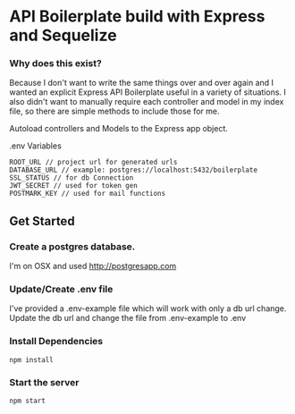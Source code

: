 # API Boilerplate build with Express and Sequelize

### Why does this exist?

Because I don't want to write the same things over and over again and I wanted an explicit Express API Boilerplate useful in a variety of situations. I also didn't want to manually require each controller and model in my index file, so there are simple methods to include those for me.

Autoload controllers and Models to the Express app object.

.env Variables
```
ROOT_URL // project url for generated urls
DATABASE_URL // example: postgres://localhost:5432/boilerplate
SSL_STATUS // for db Connection
JWT_SECRET // used for token gen
POSTMARK_KEY // used for mail functions
```

## Get Started

### Create a postgres database.
I'm on OSX and used http://postgresapp.com

### Update/Create .env file
I've provided a .env-example file which will work with only a db url change.
Update the db url and change the file from .env-example to .env

### Install Dependencies
```npm install```

### Start the server
```npm start```